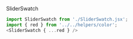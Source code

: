 SliderSwatch
```js
import SliderSwatch from './SliderSwatch.jsx';
import { red } from '../../helpers/color';
<SliderSwatch { ...red } />
```